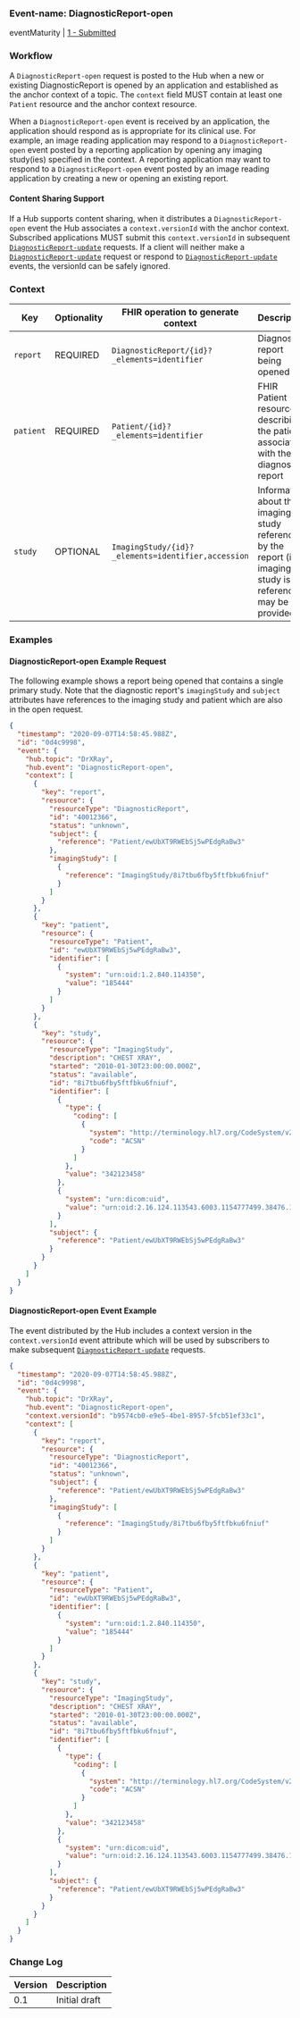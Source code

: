### Event-name: DiagnosticReport-open

eventMaturity | [1 - Submitted](3-1-EventMaturityModel.html)

### Workflow

A `DiagnosticReport-open` request is posted to the Hub when a new or existing DiagnosticReport is opened by an application and established as the anchor context of a topic. The `context` field MUST contain at least one `Patient` resource and the anchor context resource.

When a `DiagnosticReport-open` event is received by an application, the application should respond as is appropriate for its clinical use.  For example, an image reading application may respond to a `DiagnosticReport-open` event posted by a reporting application by opening any imaging study(ies) specified in the context. A reporting application may want to respond to a `DiagnosticReport-open` event posted by an image reading application by creating a new or opening an existing report.

#### Content Sharing Support

If a Hub supports content sharing, when it distributes a `DiagnosticReport-open` event the Hub associates a `context.versionId` with the anchor context.  Subscribed applications MUST submit this `context.versionId` in subsequent [`DiagnosticReport-update`](3-6-diagnosticreport-update.html) requests.  If a client will neither make a [`DiagnosticReport-update`](3-6-diagnosticreport-update.html) request or respond to [`DiagnosticReport-update`](3-6-diagnosticreport-update.html) events, the versionId can be safely ignored.

### Context

Key | Optionality | FHIR operation to generate context | Description
--- | --- | --- | ---
`report`| REQUIRED | `DiagnosticReport/{id}?_elements=identifier` | Diagnostic report being opened
`patient` | REQUIRED | `Patient/{id}?_elements=identifier` | FHIR Patient resource describing the patient associated with the diagnostic report
`study` | OPTIONAL | `ImagingStudy/{id}?_elements=identifier,accession` | Information about the imaging study referenced by the report (if an imaging study is referenced) may be provided

### Examples

#### DiagnosticReport-open Example Request

The following example shows a report being opened that contains a single primary study.  Note that the diagnostic report's `imagingStudy` and `subject` attributes have references to the imaging study and patient which are also in the open request.

```json
{
  "timestamp": "2020-09-07T14:58:45.988Z",
  "id": "0d4c9998",
  "event": {
    "hub.topic": "DrXRay",
    "hub.event": "DiagnosticReport-open",
    "context": [
      {
        "key": "report",
        "resource": {
          "resourceType": "DiagnosticReport",
          "id": "40012366",
          "status": "unknown",
          "subject": {
            "reference": "Patient/ewUbXT9RWEbSj5wPEdgRaBw3"
          },
          "imagingStudy": [
            {
              "reference": "ImagingStudy/8i7tbu6fby5ftfbku6fniuf"
            }
          ]
        }
      },
      {
        "key": "patient",
        "resource": {
          "resourceType": "Patient",
          "id": "ewUbXT9RWEbSj5wPEdgRaBw3",
          "identifier": [
            {
              "system": "urn:oid:1.2.840.114350",
              "value": "185444"
            }
          ]
        }
      },
      {
        "key": "study",
        "resource": {
          "resourceType": "ImagingStudy",
          "description": "CHEST XRAY",
          "started": "2010-01-30T23:00:00.000Z",
          "status": "available",
          "id": "8i7tbu6fby5ftfbku6fniuf",
          "identifier": [
            {
              "type": {
                "coding": [
                  {
                    "system": "http://terminology.hl7.org/CodeSystem/v2-0203",
                    "code": "ACSN"
                  }
                ]
              },
              "value": "342123458"
            },
            {
              "system": "urn:dicom:uid",
              "value": "urn:oid:2.16.124.113543.6003.1154777499.38476.11982.4847614254"
            }
          ],
          "subject": {
            "reference": "Patient/ewUbXT9RWEbSj5wPEdgRaBw3"
          }
        }
      }
    ]
  }
}
```

#### DiagnosticReport-open Event Example

The event distributed by the Hub includes a context version in the `context.versionId` event attribute which will be used by subscribers to make subsequent [`DiagnosticReport-update`](3-6-diagnosticreport-update.html) requests.

```json
{
  "timestamp": "2020-09-07T14:58:45.988Z",
  "id": "0d4c9998",
  "event": {
    "hub.topic": "DrXRay",
    "hub.event": "DiagnosticReport-open",
    "context.versionId": "b9574cb0-e9e5-4be1-8957-5fcb51ef33c1",
    "context": [
      {
        "key": "report",
        "resource": {
          "resourceType": "DiagnosticReport",
          "id": "40012366",
          "status": "unknown",
          "subject": {
            "reference": "Patient/ewUbXT9RWEbSj5wPEdgRaBw3"
          },
          "imagingStudy": [
            {
              "reference": "ImagingStudy/8i7tbu6fby5ftfbku6fniuf"
            }
          ]
        }
      },
      {
        "key": "patient",
        "resource": {
          "resourceType": "Patient",
          "id": "ewUbXT9RWEbSj5wPEdgRaBw3",
          "identifier": [
            {
              "system": "urn:oid:1.2.840.114350",
              "value": "185444"
            }
          ]
        }
      },
      {
        "key": "study",
        "resource": {
          "resourceType": "ImagingStudy",
          "description": "CHEST XRAY",
          "started": "2010-01-30T23:00:00.000Z",
          "status": "available",
          "id": "8i7tbu6fby5ftfbku6fniuf",
          "identifier": [
            {
              "type": {
                "coding": [
                  {
                    "system": "http://terminology.hl7.org/CodeSystem/v2-0203",
                    "code": "ACSN"
                  }
                ]
              },
              "value": "342123458"
            },
            {
              "system": "urn:dicom:uid",
              "value": "urn:oid:2.16.124.113543.6003.1154777499.38476.11982.4847614254"
            }
          ],
          "subject": {
            "reference": "Patient/ewUbXT9RWEbSj5wPEdgRaBw3"
          }
        }
      }
    ]
  }
}
```

### Change Log

Version | Description
---- | ----
0.1 | Initial draft
